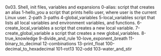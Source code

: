 0x03. Shell, init files, variables and expansions
0-alias:
	script that creates an alias
1-hello_you
	a script that prints hello user, where user is the current Linux user.
2-path
3-paths
4-global_variables
5-local_variables
	 script that lists all local variables and environment variables, and functions.
6-create_local_variables
	a script that creates a new local variable.
7-create_global_variable
	a script that creates a new global_variables.
8-true_knowledge
9-divide_and_rule
10-love_exponent_breath
11-binary_to_decimal
12-combinations
13-print_float
100-decimal_to_hexadecimal
101-rot13 102-odd
103-water_and_stir
